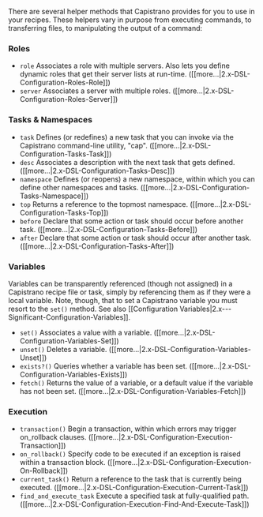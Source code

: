There are several helper methods that Capistrano provides for you to use in your recipes. These helpers vary in purpose from executing commands, to transferring files, to manipulating the output of a command:

### Roles

* `role` Associates a role with multiple servers. Also lets you define dynamic roles that get their server lists at run-time. ([[more...|2.x-DSL-Configuration-Roles-Role]])
* `server` Associates a server with multiple roles. ([[more...|2.x-DSL-Configuration-Roles-Server]])

### Tasks & Namespaces

* `task` Defines (or redefines) a new task that you can invoke via the Capistrano command-line utility, "cap". ([[more...|2.x-DSL-Configuration-Tasks-Task]])
* `desc` Associates a description with the next task that gets defined. ([[more...|2.x-DSL-Configuration-Tasks-Desc]])
* `namespace` Defines (or reopens) a new namespace, within which you can define other namespaces and tasks. ([[more...|2.x-DSL-Configuration-Tasks-Namespace]])
* `top` Returns a reference to the topmost namespace. ([[more...|2.x-DSL-Configuration-Tasks-Top]])
* `before` Declare that some action or task should occur before another task. ([[more...|2.x-DSL-Configuration-Tasks-Before]])
* `after` Declare that some action or task should occur after another task. ([[more...|2.x-DSL-Configuration-Tasks-After]])

### Variables

Variables can be transparently referenced (though not assigned) in a Capistrano recipe file or task, simply by referencing them as if they were a local variable. Note, though, that to set a Capistrano variable you must resort to the `set()` method. See also [[Configuration Variables|2.x---Significant-Configuration-Variables]].

* `set()` Associates a value with a variable. ([[more...|2.x-DSL-Configuration-Variables-Set]])
* `unset()` Deletes a variable.  ([[more...|2.x-DSL-Configuration-Variables-Unset]])
* `exists?()` Queries whether a variable has been set.  ([[more...|2.x-DSL-Configuration-Variables-Exists]])
* `fetch()` Returns the value of a variable, or a default value if the variable has not been set.  ([[more...|2.x-DSL-Configuration-Variables-Fetch]])

### Execution

* `transaction()` Begin a transaction, within which errors may trigger on_rollback clauses. ([[more...|2.x-DSL-Configuration-Execution-Transaction]])
* `on_rollback()` Specify code to be executed if an exception is raised within a transaction block.  ([[more...|2.x-DSL-Configuration-Execution-On-Rollback]])
* `current_task()` Return a reference to the task that is currently being executed. ([[more...|2.x-DSL-Configuration-Execution-Current-Task]])
* `find_and_execute_task` Execute a specified task at fully-qualified path. ([[more...|2.x-DSL-Configuration-Execution-Find-And-Execute-Task]])
